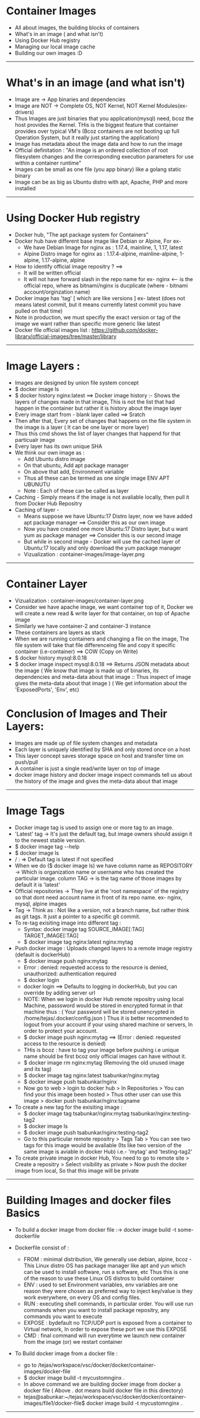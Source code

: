 # Container Images

- All about images, the building blocks of containers
- What's in an image ( and what isn't)
- Using Docker Hub registry
- Managing our local image cache
- Building our own images :D

---

# What's in an image (and what isn't)

- Image are -> App binaries and dependencies
- Image are NOT -> Complete OS, NOT Kernel, NOT Kernel Modules(ex- drivers)
- Thus Images are just binaries that you application(mysql) need, bcoz the host provides the Kernel. THis is the biggest feature that container provides over typical VM's (Bcoz containers are not booting up full Operation System, but it really just starting the application)
- Image has metadata about the image data and how to run the image
- Official definitation : "An image is an ordered collection of root filesystem changes and the corresponding execution parameters for use within a container runtime"
- Images can be small as one file (you app binary) like a golang static binary
- Image can be as big as Ubuntu distro with apt, Apache, PHP and more installed

---

# Using Docker Hub registry

- Docker hub, "The apt package system for Containers"
- Docker hub have different base image like Debian or Alpine, For ex-
  - We have Debian Image for nginx as : 1.17.4, mainline, 1, 1.17, latest
  - Alpine Distro image for nginx as : 1.17.4-alpine, mainline-alpine, 1-alpine, 1.17-alpine, alpine
- How to identify official image repositry ? ==>
  - It will be written official
  - It will not have forward slash in the repo name for ex- nginx <-- is the official repo, where as bitnami/nginx is ducplicate (where - bitnami account/orginzation name)
- Docker image has 'tag' [ which are like versions ] ex- latest (does not means latest commit, but it means currently latest commit you have pulled on that time)
- Note in production, we must specifiy the exact version or tag of the image we want rather than specific more generic like latest
- Docker file official images list : https://github.com/docker-library/official-images/tree/master/library

---

# Image Layers :

- Images are designed by union file system concept
- \$ docker image ls
- \$ docker history nginx:latest ==> Docker image history :- Shows the layers of changes made in that image, This is not the list that had happen in the container but rather it is history about the image layer
- Every image start from - blank layer called ==> Sratch
- Then after that, Every set of changes that happens on the file system in the image is a layer ( It can be one layer or more layer)
- Thus this cmd shows the list of layer changes that happend for that particualr image
- Every layer has its own unique SHA
- We think our own image as :
  - Add Ubuntu distro image
  - On that ubuntu, Add apt package manager
  - On above that add, Environment variable
  - Thus all these can be termed as one single image
    ENV
    APT
    UBUNUTU
  - Note : Each of these can be called as layer
- Caching - Simply means if the image is not avaliable locally, then pull it from Docker Hub Repositry
- Caching of layer -
  - Means suppose we have Ubuntu:17 Distro layer, now we have added apt package manager ==> Consider this as our own image
  - Now you have created one more Ubuntu:17 Distro layer, but u want yum as package manager ==> Consider this is our second image
  - But while in second image - Docker will use the cached layer of Ubuntu:17 locally and only download the yum package manager
  - Vizualization : container-images/image-layer.png

---

# Container Layer

- Vizualization : container-images/container-layer.png
- Consider we have apache image, we want container top of it, Docker we will create a new read & write layer for that container, on top of Apache image
- Similarly we have container-2 and container-3 instance
- These containers are layers as stack
- When we are running containers and changing a file on the image, The file system will take that file differenceing file and copy it specific container (i.e-container) ==> COW (Copy on Write)
- \$ docker history mysql:8.0.18
- \$ docker image inspect mysql:8.0.18 ==> Returns JSON metadata about the image
  ( We know that image is made up of binaries, its dependencies and meta-data about that image :: Thus inspect of image gives the meta-data about that image )
  ( We get information about the 'ExposedPorts', 'Env', etc)

# Conclusion of Images and Their Layers:

- Images are made up of file system changes and metadata
- Each layer is uniquely identified by SHA and only stored once on a host
- This layer concept saves storage space on host and transfer time on push/pull
- A container is just a single read/write layer on top of image
- docker image history and docker image inspect commands tell us about the history of the image and gives the meta-data about that image

---

# Image Tags

- Docker image tag is used to assign one or more tag to an image.
- 'Latest' tag -> It's just the default tag, but image owners should assign it to the newest stable version.
- \$ docker image tag --help
- \$ docker image ls
- <user>/<repo> : <tag> => Default tag is latest if not specified
- When we do (\$ docker image ls) we have column name as REPOSITORY -> Which is organization name or username who has created the particular image. column TAG -> is the tag name of those images by default it is 'latest'
- Official repositories -> They live at the 'root namespace' of the registry so that dont need account name in front of its repo name. ex- nginx, mysql, alpine images
- Tag -> Think as : Not like a version, not a branch name, but rather think as git tags. It just a pointer to a specific git commit.
- To re-tag exisiting image into different tag :
  - Syntax: docker image tag SOURCE_IMAGE[:TAG] TARGET_IMAGE[:TAG]
  - \$ docker image tag nginx:latest nginx:mytag
      <!-- 
      tejas@sabunkar:~$ docker image ls
      REPOSITORY          TAG                 IMAGE ID            CREATED             SIZE
      mysql               8.0.18              c8ee894bd2bd        5 weeks ago         456MB
      mongo               latest              58477a771fb4        7 weeks ago         361MB
      nginx               latest              f949e7d76d63        2 months ago        126MB
      nginx               mytag               f949e7d76d63        2 months ago        126MB
    -->
- Push docker image : Uploads changed layers to a remote image registry (default is dockerHub)
  - \$ docker image push nginx:mytag
  - Error : denied: requested access to the resource is denied, unauthorized: authentication required
  - \$ docker login
  - docker login <server> ==> Defaults to logging in dockerHub, but you can override by adding server url
  - NOTE: When we login in docker Hub remote repositry using local Machine, passsword would be stored in encrypted format in that machine thus : ( Your password will be stored unencrypted in /home/tejas/.docker/config.json ) Thus it is better recommended to logout from your account if your using shared machine or servers, In order to protect your account.
  - \$ docker image push nginx:mytag ==> (Error : denied: requested access to the resource is denied)
  - THis is bcoz : have to tag your image before pushing i.e unique name should be first bcoz only official images can have without it.
  - \$ docker image rm nginx:mytag (Removing the old unused image and its tag)
  - \$ docker image tag nginx:latest tsabunkar/nginx:mytag
  - \$ docker image push tsabunkar/nginx
  - Now go to web > login to docker hub > In Repositories > You can find your this image been hosted > Thus other user can use this image > docker push tsabunkar/nginx:tagname
- To create a new tag for the exisiting image :
  - \$ docker image tag tsabunkar/nginx:mytag tsabunkar/nginx:testing-tag2
  - \$ docker image ls
  - \$ docker image push tsabunkar/nginx:testing-tag2
  - Go to this particular remote repositry > Tags Tab > You can see two tags for this image would be avaliable (Its like two version of the same image is aviable in docker Hub) i.e.- 'mytag' and 'testing-tag2'
- To create private image in docker Hub, You need to go to remote site > Create a repositry > Select visibility as private > Now push the docker image from local, So that this image will be private

---

# Building Images and docker files Basics

- To build a docker image from docker file :-> docker image build -t some-dockerfile

- Dockerfile consist of :

  - FROM : minimal distribution, We generally use debian, alpine, bcoz - This Linux distro OS has package manager like apt and yun which can be used to install software, run a software, etc Thus this is one of the reason to use these Linux OS distros to build container
  - ENV : used to set Environment variables, env variables are one reason they were chosen as preferred way to inject key/value is they work everywhere, on every OS and config files.
  - RUN : executing shell commands, in particular order. You will use run commands when you want to install package repositry, any commands you want to execute
  - EXPOSE : bydefault no TCP/UDP port is exposed from a container to Virtual network, In order to expose these port we use this EXPOSE
  - CMD : final command will run everytime we launch new container from the image (or) we restart container

- To Build docker image from a docker file :
  - go to /tejas/workspace/vsc/docker/docker/container-images/docker-file
  - \$ docker image build -t mycustomnginx .
  - In above command we are building docker image from docker a docker file ( Above . dot means build docker file in this directory)
  - tejas@sabunkar:~/tejas/workspace/vsc/docker/docker/container-images/file1/docker-file\$ docker image build -t mycustomnginx .

---
